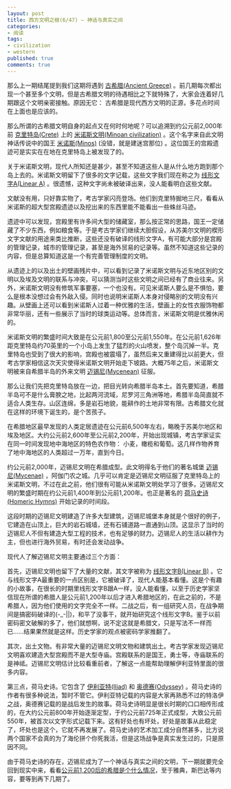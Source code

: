 ```yaml
---
layout: post
title: 西方文明之根(6/47) — 神话与真实之间
categories:
- 阅读
tags:
- civilization
- western
published: true
comments: true
---
```

那么上一期结尾提到我们这期将遇到 [古希腊(Ancient Greece)](http://en.wikipedia.org/wiki/Ancient_Greece) 。前几期每次都出现一个甚至多个文明，但是古希腊文明的待遇相比之下就特殊了，大家会连着好几期跟这个文明亲密接触。原因无它： 古希腊是现代西方文明的正源，多花点时间在上面也是应该的。

那么所谓的古希腊文明自身的起点又在何时何地呢？可以追溯到约公元前2,000年前 [克里特岛(Crete)](http://en.wikipedia.org/wiki/Crete) 上的 [米诺斯文明(Minoan civilization)](http://en.wikipedia.org/wiki/Minoan_civilization) 。这个名字来自此文明神话传说中的国王 [米诺斯(Minos)](http://en.wikipedia.org/wiki/Minos) (没错，就是建迷宫那位) 。这位国王的宫殿遗迹可是实实在在地在克里特岛上被发现了的。

关于米诺斯文明，现代人所知还是甚少，甚至不知道这些人是从什么地方跑到那个岛上去的。米诺斯文明留下了很多的文字记载，这些文字我们现在称之为 [线形文字A(Linear A)](http://en.wikipedia.org/wiki/Linear_A) 。很遗憾，这种文字尚未被破译出来，没人能看明白这些文献。

文献没有用，只好靠实物了，考古学家闪亮登场。他们到克里特掘地三尺，看看从米诺斯的超大型宫殿遗迹以及挖出来的东西里能不能看出一些蛛丝马迹。

<!-- more -->

遗迹中可以发现，宫殿里有许多间大型的储藏室，那么按正常的思路，国王一定储藏了不少东西，例如粮食等。于是考古学家们继续大胆假设，从苏美尔文明的楔形文字文献的用途来类比推断，这些还没有破译的线形文字A，有可能大部分是宫殿的管理记录，城市的管理记录，甚至是海外贸易的记录等。虽然不知道这些记录的内容，但是总算知道这是一个有完善管理制度的文明。

从遗迹上的以及出土的壁画残片中，可以看到记录了米诺斯文明与近东地区别的文明以及埃及文明的联系与冲突，可以猜测当时这些文明之间已经有了商业往来。另外，米诺斯文明没有修筑军事要塞，一个也没有。可见米诺斯人要么是不惧怕，要么是根本没想过会有外敌入侵。同时也说明米诺斯人本身对侵略别的文明没有兴趣。从壁画上还可以看到米诺斯人过着一种优雅的生活，壁画上的女性衣服饰物都非常华丽，还有一些展示了当时的球类运动等。总体而言，米诺斯文明是优雅休闲的。

米诺斯文明的繁盛时间大致是在公元前1,800至公元前1,550年。在公元前1,626年距克里特岛约70英里的一个小岛上发生了猛烈的火山喷发，整个岛沉掉一半。克里特岛也受到了很大的影响，宫殿也被震塌了，虽然后来又重建得比以前更大，但考古学家相信这次天灾使得米诺斯文明开始走下坡路。大概75年之后，米诺斯文明被来自希腊半岛的外来文明 [迈锡尼(Mycenean)](http://en.wikipedia.org/wiki/Mycenean_Greece) 征服。

那么让我们先把克里特岛放在一边，把目光转向希腊半岛本土。首先要知道，希腊半岛可不是什么膏腴之地，比起两河流域，尼罗河三角洲等地，希腊半岛简直就不适合人类生存。山区连绵，多是岩石地貌，能耕作的土地非常有限。古希腊文化就在这样的环境下诞生的，是个苦孩子。

在希腊地区最早发现的人类定居遗迹在公元前6,500年左右，略晚于苏美尔地区和埃及地区。大约公元前2,600年至公元前2,200年，开始出现城镇，考古学家证实在同一时间发现地中海地区的特色农作物： 小麦，橄榄和葡萄。这几样作物养育了地中海地区的人类超过一万年，直到今日。

约公元前2,000年，迈锡尼文明在希腊成型。此文明得名于他们的著名城堡 [迈锡尼(Mycenae)](http://en.wikipedia.org/wiki/Mycenae) ，阿伽门农之城。几乎可以肯定是迈锡尼文明征服了克里特岛上的米诺斯文明，不过在此之前，他们很有可能从米诺斯文明处学习了很多。迈锡尼文明的繁盛时期在约公元前1,400年到公元前1,200年。也正是著名的 [荷马史诗(Homeric Hymns)](http://en.wikipedia.org/wiki/Homeric_Hymns) 开始记录的时间段。

这段时期的迈锡尼文明建造了许多大型建筑，迈锡尼城堡本身就是个很好的例子，它建造在山顶上，巨大的岩石城墙，还有石铺道路一直通到山顶。这显示了当时的迈锡尼人不但有建造大型工程的技术，也有足够的财力。迈锡尼人的生活以耕作为主，但也进行海外贸易，有时还会发动战争。

现代人了解迈锡尼文明主要通过三个方面：

首先，迈锡尼文明也留下了大量的文献，其文字被称为 [线形文字B(Linear B)](http://en.wikipedia.org/wiki/Linear_B) 。它与线形文字A最重要的一点区别是，它被破译了，现代人能基本看懂。这是个有趣的小故事，在很长的时期里线形文字B跟A一样，没人能看懂，以至于历史学家坚信现在所谓的希腊人是公元前1,200年以后才进入希腊地区的，在此之前的，不是希腊人，因为他们使用的文字完全不一样。二战之后，有一组研究人员，在战争期间是搞密码破译的(-_-||)，和平了没事干，就开始研究这个线形文字B。鉴于以前密码密文破解的多了，他们就想啊，说不定这就是希腊文，只是写法不一样而已......结果果然就是这样。历史学家的观点被密码学家推翻了。

其次，出土文物。有非常大量的迈锡尼文明文物和建筑出土。考古学家发现迈锡尼文明喜欢建造大型宫殿而不是大型寺庙。宫殿联系的是国王，勇士等，寺庙联系的是神祗。迈锡尼文明估计比较看重前者，了解这一点能帮助理解伊利亚特里面的很多内容。

第三点，荷马史诗。它包含了 [伊利亚特(Iliad)](http://en.wikipedia.org/wiki/Iliad) 和 [奥德赛(Odyssey)](http://en.wikipedia.org/wiki/Odyssey) 。荷马史诗的作者有很多种说法，暂时不管它。伊利亚特记载的内容是大家再熟悉不过的特洛伊之战，奥德赛记载的是战后发生的故事。荷马史诗明显是很长时期的口口相传形成的，在大约公元前800年开始逐渐定型，于约公元前725年正式成型，大致公元前550年，被首次以文字形式记载下来。这有好处也有坏处，好处是故事从此稳定了，坏处也是这个，它就不再发展了。荷马史诗的艺术加工成分自然甚多，比方说两个国家不会真的为了海伦拼个你死我活，但是这场战争是真实发生过的，只是原因不同。

由于荷马史诗的存在，迈锡尼成为了一个神话与真实之间的文明，下一期就要完全回到现实中来，看看[公元前1,200后的希腊是个什么情况](http://webabie.com/the-foundation-of-western-civilization-7-of-47/)，至于雅典，斯巴达等内容，要等到再下几期了。
